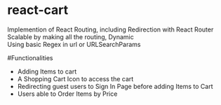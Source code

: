 # react-cart

Implemention of React Routing, including Redirection with React Router <br/>
Scalable by making all the routing, Dynamic <br/>
Using basic Regex in url or URLSearchParams <br/>

#Functionalities
* Adding Items to cart
* A Shopping Cart Icon to access the cart
* Redirecting guest users to Sign In Page before adding Items to Cart
* Users able to Order Items by Price
